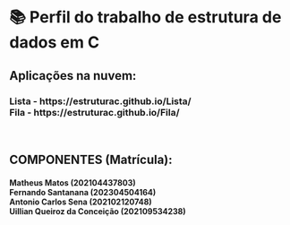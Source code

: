 <h1>📚 Perfil do trabalho de estrutura de dados em C </h1> 

<h2>Aplicações na nuvem:</h2>
<h3> Lista - https://estruturac.github.io/Lista/ </br>
Fila - https://estruturac.github.io/Fila/</h3>
</br>
<h2>COMPONENTES (Matrícula):</h2>
<h4> Matheus Matos (202104437803) </br>
Fernando Santanana (202304504164) </br>
Antonio Carlos Sena (202102120748) </br>
Uillian Queiroz da Conceição (202109534238)</h4>


